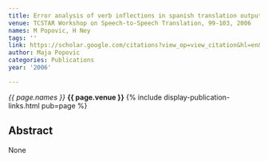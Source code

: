 ```yaml
---
title: Error analysis of verb inflections in spanish translation output
venue: TCSTAR Workshop on Speech-to-Speech Translation, 99-103, 2006
names: M Popovic, H Ney
tags: ''
link: https://scholar.google.com/citations?view_op=view_citation&hl=en&user=KdAV2Y0AAAAJ&pagesize=100&sortby=pubdate&citation_for_view=KdAV2Y0AAAAJ:zYLM7Y9cAGgC
author: Maja Popovic
categories: Publications
year: '2006'

---
```


*{{ page.names }}*
**{{ page.venue }}**
{% include display-publication-links.html pub=page %}
## Abstract

None
